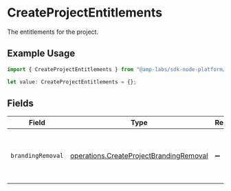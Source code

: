 # CreateProjectEntitlements

The entitlements for the project.

## Example Usage

```typescript
import { CreateProjectEntitlements } from "@amp-labs/sdk-node-platform/models/operations";

let value: CreateProjectEntitlements = {};
```

## Fields

| Field                                                                                              | Type                                                                                               | Required                                                                                           | Description                                                                                        |
| -------------------------------------------------------------------------------------------------- | -------------------------------------------------------------------------------------------------- | -------------------------------------------------------------------------------------------------- | -------------------------------------------------------------------------------------------------- |
| `brandingRemoval`                                                                                  | [operations.CreateProjectBrandingRemoval](../../models/operations/createprojectbrandingremoval.md) | :heavy_minus_sign:                                                                                 | Whether branding can be removed from the UI library.                                               |